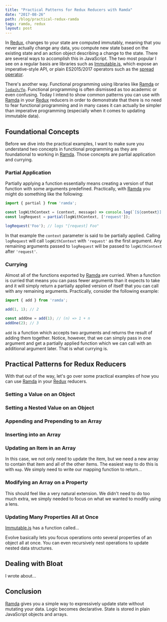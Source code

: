 ```yaml
---
title: "Practical Patterns for Redux Reducers with Ramda"
date: "2017-08-26"
path: /blog/practical-redux-ramda
tags: ramda, redux
layout: post
---
```


In [Redux], changes to your state are computed immutably, meaning that you
never actually change any data, you compute new state based on the existing
state and an action object describing a change to the state. There are several
ways to accomplish this in JavaScript. The two most popular I see on a regular
basis are libraries such as [Immutable.js], which expose an imperative-style
API, or plain ES2015/2017 operators such as the [spread operator].

There's another way. Functional programming using libraries like [Ramda] or
[`lodash/fp`]. Functional programming is often dismissed as too academic or
even confusing. Today I intend to show common patterns you can use with [Ramda]
in your [Redux] reducers in order to demonstrate that there is no need to fear
functional programming and in many cases it can actually be simpler than
imperative programming (especially when it comes to updating immutable data).

## Foundational Concepts

Before we dive into the practical examples, I want to make sure you understand
two concepts in functional programming as they are foundational to working in
[Ramda]. Those concepts are partial application and currying.

### Partial Application

Partially applying a function essentially means creating a version of that
function with some arguments predefined. Practically, with [Ramda] you might do
something like the following:

```js
import { partial } from 'ramda';

const logWithContext = (context, message) => console.log(`[${context}] ${message}`);
const logRequest = partial(logWithContext, ['request']);

logRequest('Foo'); // logs "[request] Foo"
```

In that example the `context` parameter is said to be partially applied.
Calling `logRequest` will call `logWithContext` with `'request'` as the first
argument. Any remaining arguments passed to `logRequest` will be passed to
`logWithContext` after `'request'`.

### Currying

Almost all of the functions exported by [Ramda] are curried. When a function is
curried that means you can pass fewer arguments than it expects to take and it
will simply return a partially applied version of itself that you can call with
any remaining arguments. Practically, consider the following example:

```js
import { add } from 'ramda';

add(1, 1); // 2

const addOne = add(1); // (n) => 1 + n
addOne(2); // 3
```

`add` is a function which accepts two arguments and returns the result of
adding them together. Notice, however, that we can simply pass in one argument
and get a partially applied function which we can call with an additional
argument later. That is what currying is.

## Practical Patterns for Redux Reducers

With that out of the way, let's go over some practical examples of how you can
use [Ramda] in your [Redux] reducers.

### Setting a Value on an Object

### Setting a Nested Value on an Object

### Appending and Prepending to an Array

### Inserting into an Array

### Updating an Item in an Array

In this case, we not only need to update the item, but we need a new array to
contain that item and all of the other items. The easiest way to do this is
with `map`. We simply need to write our mapping function to return...

### Modifying an Array on a Property

This should feel like a very natural extension. We didn't need to do too much
extra, we simply needed to focus on what we wanted to modify using a lens.

### Updating Many Properties All at Once

[Immutable.js] has a function called...

Evolve basically lets you focus operations onto several properties of an object
all at once. You can even recursively nest operations to update nested data
structures.

## Dealing with Bloat

I wrote about...

## Conclusion

[Ramda] gives you a simple way to expressively update state without mutating
your data. Logic becomes declarative. State is stored in plain JavaScript
objects and arrays.

[Immutable.js]: https://facebook.github.io/immutable-js/ "Immutable.js"
[Ramda]: http://ramdajs.com/ "Ramda"
[Redux]: http://redux.js.org/ "Redux"
[`lodash/fp`]: https://github.com/lodash/lodash/wiki/FP-Guide "lodash/fp"
[spread operator]: https://developer.mozilla.org/en-US/docs/Web/JavaScript/Reference/Operators/Spread_operator "Spread Operator"
